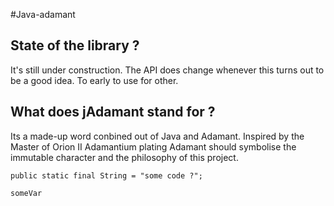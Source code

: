#Java-adamant

## State of the library ?
It's still under construction. The API does change whenever this turns out to be a good idea. To early to use for other.

## What does jAdamant stand for ?
Its a made-up word conbined out of Java and Adamant. Inspired by the Master of Orion II Adamantium plating Adamant should symbolise the immutable character and the philosophy of this project.

```
public static final String = "some code ?";
```

`someVar`
